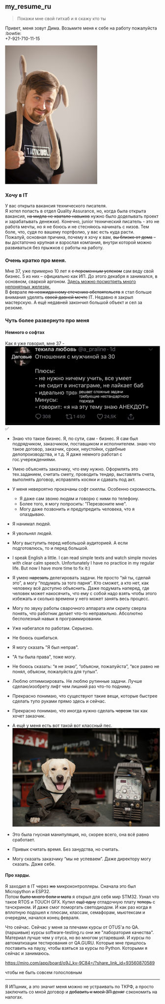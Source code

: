 ## my_resume_ru

>Покажи мне свой гитхаб и я скажу кто ты

Привет, меня зовут Дима. Возьмите меня к себе на работу пожалуйста :bowtie:  
+7-921-710-11-15

<img src="pictures\POP_2203BW.jpg" width="300" height="450">

### Хочу в IT
У вас открыта вакансия технического писателя.  
Я хотел попасть в отдел Quality Assurance, но, когда была открыта вакансия,
~~на мидла не хватало навыков~~ нужно было доделывать проект и зарабатывать денежки).
Конечно, junior технический писатель - это не работа мечты, но я не боюсь и не стесняюсь
начинать с низов. Тем боле, что, судя по вашему портфолио, у вас есть куда расти.  
Пожалуй, основная причина, почему я хочу к вам, ~~вы близко от дома~~ – вы достаточно 
крупная и взрослая компания, внутри которой можно развиваться без прыжков с работы на работу.

### Очень кратко про меня.  
Мне 37, уже примерно 10 лет я ~~с переменным успехом~~ 
сам веду свой бизнес. 5 из них – официально как ИП. 
До этого декабря я занимался, в основном, сваркой аргоном. 
[Здесь можно посмотреть много непонятных железяк.](https://photos.app.goo.gl/xkAeG367i4mTANrK9)  
В феврале ~~по неожиданному стечению обстоятельств~~ я стал больше внимания уделять ~~своей давней мечте~~ IT.
Недавно я закрыл мастерскую. А ещё недавней закончил большой объект и сел за резюме.

### Чуть более развернуто про меня

#### Немного о софтах
Как я уже говорил, мне 37 - 
![best_choice](https://github.com/BigStupidBeast/my_resume_ru/blob/main/pictures/more_than_30.jpg)
✅

- Знаю что такое бизнес. Я, по сути, сам - бизнес. Я сам был подрядчиком, заказчиком,
поставщиком и исполнителем. знаю что такое договор, заказчик, сроки, неустойки,
судебные делопроизводства, и т.д. Я даже немного работал с гос.учереждениями.  
- Умею объяснять заказчику, что ему нужно. Оформлять это тех.заданием, считать смету,
  проводить тендер, выставлять счета, выполнять договор, исправлять косяки и сдавать под акт.
- У меня невероятно прокачаны софт скиллы. Особенно скромность.
  - Я даже сам звоню людям и говорю с ними по телефону.
  - Более того, я могу попросить: "Перезвоните мне".
  - Могу даже позвонить и предупредить человека, что я опаздываю.
- Я нанимал людей.
- Я увольнял людей.
- Могу выступить перед небольшой аудиторией. А если подготовлюсь, то и перед большой.
- I speak English a little. I can read simple texts and watch simple movies
  with clear calm speech. Unfortunately I have no practice in my regular life. But now I have more time to
  fix it:)
- Я умею ~~нарезать~~ делегировать задачи. Не просто “эй ты, сделай это”,
  а могу “подумать за того парня”. Кто сможет, а кто нет, как человеку всё доступно объяснить.
  Даже подумать наперед, где человек может накосячить,
  что ему с собой надо взять чтобы этого избежать и сколько времени у него может занять весь процесс.
- Могу по звуку работы сварочного аппарата или скрипу сверла понять, что
  работник делает что-то неправильно. Абсолютно бесполезный навык в программировании.

- Уже набегался по работам. Серьезно.  
- Не боюсь ошибаться.
- Я могу сказать "Я был неправ".
- "А ты была права", тоже могу.
- Не боюсь сказать: “я не знаю”, “объясни, пожалуйста”,
  “все равно не понял, объясни, пожалуйста для тупых”.
- Люблю оптимизировать. Не люблю рутинные задачи.
  Лучше сделаю/изобрету лифт чем лишний раз что-то подниму.
- Прекрасно понимаю, что существуют такие вещи, которые быстрее сделать
  тупо руками прямо здесь и сейчас.
- Прекрасно понимаю, что иногда нужно сделать ~~черезж~~ так как хочет заказчик.
- А ещё у меня есть вот такой вот классный пес.
  ![doctor_pso](pictures\POP_9762-3.jpg)
- Это была гнусная манипуляция, но, скорее всего, она всё равно сработает.
- Привык считать время. Без занудства, но считать.
- Могу сказать заказчику “мы не успеваем”. Даже директору могу сказать. Даже себе.

#### Про харды.  

Я заходил в IT через ~~жо~~ микроконтроллеры. 
Сначала это был Micropython и ESP32.  
Потом ~~было много боли и мата~~ я открыл для себя мир STM32. Узнал что такое RTOS и TOUCH GFX. 
Купил ~~ещё одну~~ отладочную плату ~~теперь~~ c тачскрином. И даже смог поморгать светодиодом.
И как раз когда я вплотную подошел к плюсам, классам, семафорам, мьютексам и очередям,
начался конец февраля.

Что сейчас. 
Сейчас у меня за плечами курсы от OTUS'a по QA. (паршивые)
курсы software-testing.ru они же "лаборатория качества". Материал лучше чем у отуса, но во многом устаревший.
И курсы по автоматизации тестирования от QA.GURU. Которые мне пришлось поставить на паузу, чтобы 
взяться за курсы по Python. Которыми я сейчас и занимаюсь.



https://miro.com/app/board/o9J_kv-9C84=/?share_link_id=93560870589


чтобы не быть совсем голословным


----
Я ИПшник, а это значит меня можно не устраивать по ТКРФ, 
а просто заключить со мной договор и ~~добавить к моей ЗП деняг~~ сэкономить на налогах.
